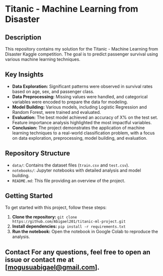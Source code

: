 # Titanic - Machine Learning from Disaster

## Description
This repository contains my solution for the Titanic - Machine Learning from Disaster Kaggle competition. The goal is to predict passenger survival using various machine learning techniques.

## Key Insights
- **Data Exploration:** Significant patterns were observed in survival rates based on age, sex, and passenger class.
- **Data Preprocessing:** Missing values were handled, and categorical variables were encoded to prepare the data for modeling.
- **Model Building:** Various models, including Logistic Regression and Random Forest, were trained and evaluated.
- **Evaluation:** The best model achieved an accuracy of X% on the test set. Feature importance analysis highlighted the most impactful variables.
- **Conclusion:** The project demonstrates the application of machine learning techniques to a real-world classification problem, with a focus on data exploration, preprocessing, model building, and evaluation.

## Repository Structure
- `data/`: Contains the dataset files (`train.csv` and `test.csv`).
- `notebooks/`: Jupyter notebooks with detailed analysis and model building.
- `README.md`: This file providing an overview of the project.

## Getting Started
To get started with this project, follow these steps:
1. **Clone the repository:** `git clone https://github.com/Abigael201/titanic-ml-project.git`
2. **Install dependencies:** `pip install -r requirements.txt`
3. **Run the notebook:** Open the notebook in Google Colab to reproduce the analysis.

## Contact For any questions, feel free to open an issue or contact me at [mogusuabigael@gmail.com].
